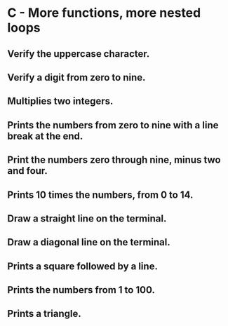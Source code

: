 # C - More functions, more nested loops
## Verify the uppercase character.
## Verify a digit from zero to nine.
## Multiplies two integers.
## Prints the numbers from zero to nine with a line break at the end.
## Print the numbers zero through nine, minus two and four.
## Prints 10 times the numbers, from 0 to 14.
## Draw a straight line on the terminal.
## Draw a diagonal line on the terminal.
## Prints a square followed by a line.
## Prints the numbers from 1 to 100.
## Prints a triangle.
